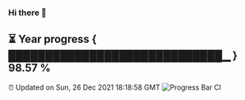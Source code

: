 ### Hi there 👋
⏳ Year progress { █████████████████████████████▁ } 98.57 %
---
⏰ Updated on Sun, 26 Dec 2021 18:18:58 GMT
![Progress Bar CI](https://github.com/liununu/liununu/workflows/Progress%20Bar%20CI/badge.svg)
